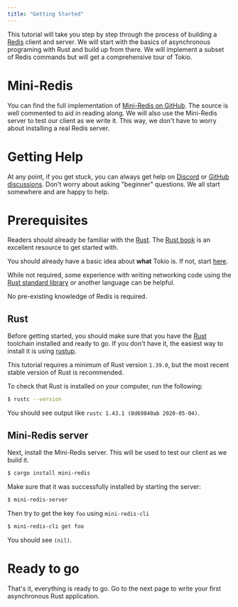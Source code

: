 ```yaml
---
title: "Getting Started"
---
```


This tutorial will take you step by step through the process of building a
[Redis] client and server. We will start with the basics of asynchronous
programing with Rust and build up from there. We will implement a subset of
Redis commands but will get a comprehensive tour of Tokio.

# Mini-Redis

You can find the full implementation of [Mini-Redis on GitHub][mini-redis]. The
source is well commented to aid in reading along. We will also use the
Mini-Redis server to test our client as we write it. This way, we don't have to
worry about installing a real Redis server.

# Getting Help

At any point, if you get stuck, you can always get help on [Discord] or [GitHub
discussions][disc]. Don't worry about asking "beginner" questions. We all start
somewhere and are happy to help.

[discord]: https://discord.gg/tokio
[disc]: https://github.com/tokio-rs/tokio/discussions

# Prerequisites

Readers should already be familiar with the [Rust]. The [Rust book][book] is an
excellent resource to get started with.

You should already have a basic idea about **what** Tokio is. If not, start
[here].

While not required, some experience with writing networking code using the [Rust
standard library][std] or another language can be helpful.

No pre-existing knowledge of Redis is required.

[here]: /tokio/overview
[rust]: https://rust-lang.org
[book]: https://doc.rust-lang.org/book/
[std]: doc.rust-lang.org/std/

## Rust

Before getting started, you should make sure that you have the
[Rust][install-rust] toolchain installed and ready to go. If you don't have it,
the easiest way to install it is using [rustup].

This tutorial requires a minimum of Rust version `1.39.0`, but the most
recent stable version of Rust is recommended.

To check that Rust is installed on your computer, run the following:

```bash
$ rustc --version
```

You should see output like `rustc 1.43.1 (8d69840ab 2020-05-04)`.

## Mini-Redis server

Next, install the Mini-Redis server. This will be used to test our client as we
build it.

```bash
$ cargo install mini-redis
```

Make sure that it was successfully installed by starting the server:

```bash
$ mini-redis-server
```

Then try to get the key `foo` using `mini-redis-cli`

```bash
$ mini-redis-cli get foo
```

You should see `(nil)`.

# Ready to go

That's it, everything is ready to go. Go to the next page to write your first
asynchronous Rust application.

[redis]: https://redis.io
[mini-redis]: https://github.com/tokio-rs/mini-redis
[install-rust]: https://www.rust-lang.org/tools/install
[rustup]: https://rustup.rs/
